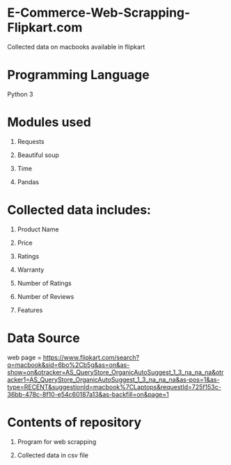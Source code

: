 # E-Commerce-Web-Scrapping-Flipkart.com
Collected data on macbooks available in flipkart
# Programming Language
Python 3
# Modules used
1. Requests

2. Beautiful soup

3. Time

4. Pandas
# Collected data includes:
1. Product Name

2. Price

3. Ratings

4. Warranty

5. Number of Ratings

6. Number of Reviews

7. Features
# Data Source
web page = https://www.flipkart.com/search?q=macbook&sid=6bo%2Cb5g&as=on&as-show=on&otracker=AS_QueryStore_OrganicAutoSuggest_1_3_na_na_na&otracker1=AS_QueryStore_OrganicAutoSuggest_1_3_na_na_na&as-pos=1&as-type=RECENT&suggestionId=macbook%7CLaptops&requestId=725f153c-36bb-478c-8f10-e54c60187a13&as-backfill=on&page=1
# Contents of repository
1. Program for web scrapping

2. Collected data in csv file
